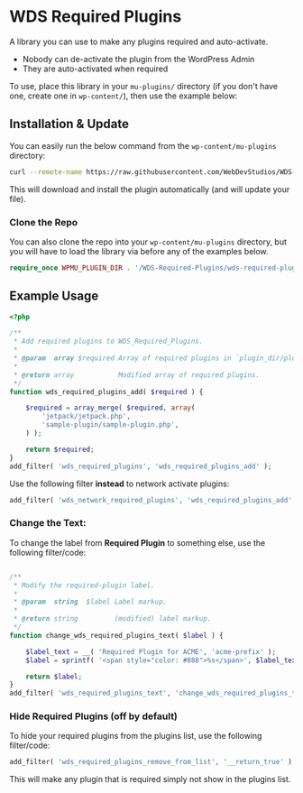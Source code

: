 # WDS Required Plugins

A library you can use to make any plugins required and auto-activate.

* Nobody can de-activate the plugin from the WordPress Admin
* They are auto-activated when required

To use, place this library in your `mu-plugins/` directory (if you don't have one, create one in `wp-content/`), then use the example below:

## Installation & Update

You can easily run the below command from the `wp-content/mu-plugins` directory:

```sh
curl --remote-name https://raw.githubusercontent.com/WebDevStudios/WDS-Required-Plugins/master/wds-required-plugins.php
```

This will download and install the plugin automatically (and will update your file).

### Clone the Repo

You can also clone the repo into your `wp-content/mu-plugins` directory, but you will have
to load the library via before any of the examples below.

```php
require_once WPMU_PLUGIN_DIR . '/WDS-Required-Plugins/wds-required-plugins.php';
```

## Example Usage

```php
<?php

/**
 * Add required plugins to WDS_Required_Plugins.
 *
 * @param  array $required Array of required plugins in `plugin_dir/plugin_file.php` form.
 *
 * @return array           Modified array of required plugins.
 */
function wds_required_plugins_add( $required ) {

	$required = array_merge( $required, array(
		'jetpack/jetpack.php',
		'sample-plugin/sample-plugin.php',
	) );

	return $required;
}
add_filter( 'wds_required_plugins', 'wds_required_plugins_add' );
```

Use the following filter **instead** to network activate plugins:

```php
add_filter( 'wds_network_required_plugins', 'wds_required_plugins_add' );
```

### Change the Text:

To change the label from **Required Plugin** to something else, use the following filter/code:

```php

/**
 * Modify the required-plugin label.
 *
 * @param  string  $label Label markup.
 *
 * @return string         (modified) label markup.
 */
function change_wds_required_plugins_text( $label ) {

	$label_text = __( 'Required Plugin for ACME', 'acme-prefix' );
	$label = sprintf( '<span style="color: #888">%s</span>', $label_text );

	return $label;
}
add_filter( 'wds_required_plugins_text', 'change_wds_required_plugins_text' );
```

### Hide Required Plugins (off by default)

To hide your required plugins from the plugins list, use the following filter/code:

```php
add_filter( 'wds_required_plugins_remove_from_list', '__return_true' );
```

This will make any plugin that is required simply not show in the plugins list.
